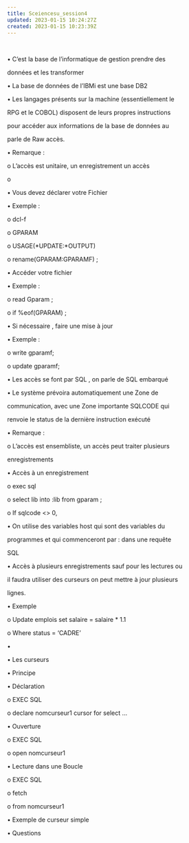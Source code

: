 ```yaml
---
title: Sceiencesu_session4
updated: 2023-01-15 10:24:27Z
created: 2023-01-15 10:23:39Z
---
```


﻿





• C’est la base de l’informatique de gestion prendre des

données et les transformer

• La base de données de l’IBMi est une base DB2





• Les langages présents sur la machine (essentiellement le

RPG et le COBOL) disposent de leurs propres instructions

pour accéder aux informations de la base de données au

parle de Raw accès.

• Remarque :

o L’accès est unitaire, un enregistrement un accès

o





• Vous devez déclarer votre Fichier

• Exemple :

o dcl-f

o GPARAM

o USAGE(\*UPDATE:\*OUTPUT)

o rename(GPARAM:GPARAMF) ;





• Accéder votre fichier

• Exemple :

o read Gparam ;

o if %eof(GPARAM) ;

• Si nécessaire , faire une mise à jour

• Exemple :

o write gparamf;

o update gparamf;





• Les accès se font par SQL , on parle de SQL embarqué

• Le système prévoira automatiquement une Zone de

communication, avec une Zone importante SQLCODE qui

renvoie le status de la dernière instruction exécuté

• Remarque :

o L’accès est ensembliste, un accès peut traiter plusieurs

enregistrements





• Accès à un enregistrement

o exec sql

o select lib into :lib from gparam ;

o If sqlcode <> 0,

• On utilise des variables host qui sont des variables du

programmes et qui commenceront par : dans une requête

SQL





• Accès à plusieurs enregistrements sauf pour les lectures ou

il faudra utiliser des curseurs on peut mettre à jour plusieurs

lignes.

• Exemple

o Update emplois set salaire = salaire \* 1.1

o Where status = ‘CADRE’

•





• Les curseurs

• Principe

• Déclaration

o EXEC SQL

o declare nomcurseur1 cursor for select …

• Ouverture

o EXEC SQL

o open nomcurseur1

• Lecture dans une Boucle

o EXEC SQL

o fetch

o from nomcurseur1





• Exemple de curseur simple





• Questions

